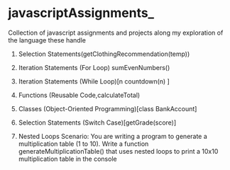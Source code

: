 # javascriptAssignments_
Collection of javascript assignments and projects along my exploration of the language
these handle
1. Selection Statements(getClothingRecommendation(temp))

2. Iteration Statements (For Loop)
 sumEvenNumbers()

 3. Iteration Statements (While Loop)[n countdown(n) ]

 4. Functions (Reusable Code,calculateTotal)

 5. Classes (Object-Oriented Programming)[class BankAccount]

 6. Selection Statements (Switch Case)[getGrade(score)]

 7. Nested Loops
Scenario:
You are writing a program to generate a multiplication table (1 to 10). Write a function
generateMultiplicationTable() that uses nested loops to print a 10x10 multiplication table in the
console

